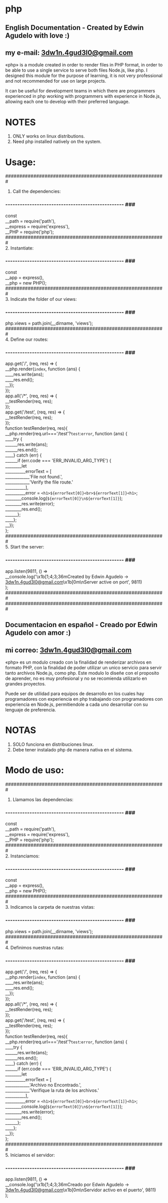 # php

## English Documentation - Created by Edwin Agudelo with love :)<br />
## my e-mail: 3dw1n.4gud3l0@gmail.com<br />
«php» is a module created in order to render files in PHP format, in order to be able to use a single service to serve both files Node.js, like php. I designed this module for the purpose of learning, it is not very professional and not recommended for use on large projects.

It can be useful for development teams in which there are programmers
experienced in php working with programmers with experience in Node.js,
allowing each one to develop with their preferred language.

# NOTES
1. ONLY works on linux distributions.<br />
2. Need php installed natively on the system.<br />

# Usage:<br />
#########################################################<br />
1. Call the dependencies:<br />
### ------------------------------------------------- ###<br />
const<br />
__path = require('path'),<br />
__express = require('express'),<br />
__PHP = require('php');<br />
#########################################################<br />
2. Instantiate:<br />
### ------------------------------------------------- ###<br />
const<br />
__app = express(),<br />
__php = new PHP();<br />
#########################################################<br />
3. Indicate the folder of our views:<br />
### ------------------------------------------------- ###<br />
php.views = path.join(__dirname, 'views');<br />
#########################################################<br />
4. Define our routes:<br />
### ------------------------------------------------- ###<br />
app.get('/', (req, res) => {<br />
__php.render(`index`, function (ans) {<br />
____res.write(ans);<br />
____res.end();<br />
__});<br />
});<br />
app.all('/*', (req, res) => {<br />
__testRender(req, res);<br />
});<br />
app.get('/test', (req, res) => {<br />
__testRender(req, res);<br />
});<br />
function testRender(req, res){<br />
__php.render(req.url==='/test'?`test`:`error`, function (ans) {<br />
____try {<br />
______res.write(ans);<br />
______res.end();<br />
____} catch (err) {<br />
______if (err.code === 'ERR_INVALID_ARG_TYPE') {<br />
________let<br />
__________errorText = [<br />
____________'File not found.',<br />
____________'Verify the file route.'<br />
__________],<br />
__________error = `<h1>${errorText[0]}<br>${errorText[1]}<h1>`;<br />
________console.log(`${errorText[0]}\n${errorText[1]}`);<br />
________res.write(error);<br />
________res.end();<br />
______};<br />
____};<br />
__});<br />
};<br />
#########################################################<br />
5. Start the server:<br />
### ------------------------------------------------- ###<br />
app.listen(9811, () =><br />
__console.log('\x1b[1;4;3;36mCreated by Edwin Agudelo -> 3dw1n.4gud3l0@gmail.com\x1b[0m\nServer active on port', 9811)<br />
);<br />
#########################################################<br />
#########################################################<br />
## Documentacion en español - Creado por Edwin Agudelo con amor :)<br />
## mi correo: 3dw1n.4gud3l0@gmail.com<br />
«php» es un modulo creado con la finalidad de renderizar archivos en formato PHP, con la finalidad de poder utilizar un unico servicio para servir tanto archivos Node.js, como php. Este modulo lo diseñe con el proposito de aprender, no es muy profesional y no se recomienda utilizarlo en grandes proyectos.

Puede ser de utilidad para equipos de desarrollo en los cuales hay programadores con experiencia en php trabajando con programadores con experiencia en Node.js, permitiendole a cada uno desarrollar con su lenguaje de preferencia.

# NOTAS
1. SOLO funciona en distribuciones linux.<br />
2. Debe tener instalado php de manera nativa en el sistema.<br />


# Modo de uso:<br />
#########################################################<br />
1. Llamamos las dependencias:<br />
### ------------------------------------------------- ###<br />
const<br />
__path = require('path'),<br />
__express = require('express'),<br />
__PHP = require('php');<br />
#########################################################<br />
2. Instanciamos:<br />
### ------------------------------------------------- ###<br />
const<br />
__app = express(),<br />
__php = new PHP();<br />
#########################################################<br />
3. Indicamos la carpeta de nuestras vistas:<br />
### ------------------------------------------------- ###<br />
php.views = path.join(__dirname, 'views');<br />
#########################################################<br />
4. Definimos nuestras rutas:<br />
### ------------------------------------------------- ###<br />
app.get('/', (req, res) => {<br />
__php.render(`index`, function (ans) {<br />
____res.write(ans);<br />
____res.end();<br />
__});<br />
});<br />
app.all('/*', (req, res) => {<br />
__testRender(req, res);<br />
});<br />
app.get('/test', (req, res) => {<br />
__testRender(req, res);<br />
});<br />
function testRender(req, res){<br />
__php.render(req.url==='/test'?`test`:`error`, function (ans) {<br />
____try {<br />
______res.write(ans);<br />
______res.end();<br />
____} catch (err) {<br />
______if (err.code === 'ERR_INVALID_ARG_TYPE') {<br />
________let<br />
__________errorText = [<br />
____________'Archivo no Encontrado.',<br />
____________'Verifique la ruta de los archivos.'<br />
__________],<br />
__________error = `<h1>${errorText[0]}<br>${errorText[1]}<h1>`;<br />
________console.log(`${errorText[0]}\n${errorText[1]}`);<br />
________res.write(error);<br />
________res.end();<br />
______};<br />
____};<br />
__});<br />
};<br />
#########################################################<br />
5. Iniciamos el servidor:<br />
### ------------------------------------------------- ###<br />
app.listen(9811, () =><br />
__console.log('\x1b[1;4;3;36mCreado por Edwin Agudelo -> 3dw1n.4gud3l0@gmail.com\x1b[0m\nServidor activo en el puerto', 9811)<br />
);<br />